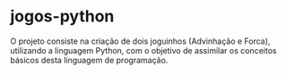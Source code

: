 # jogos-python

O projeto consiste na criação de dois joguinhos (Advinhação e Forca), utilizando a linguagem Python, com o objetivo de assimilar os conceitos básicos desta linguagem de programação.
